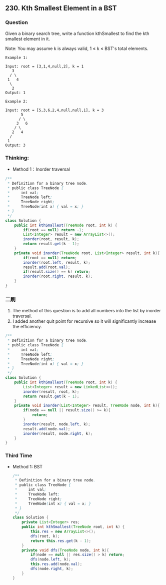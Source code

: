 ## 230. Kth Smallest Element in a BST

### Question
Given a binary search tree, write a function kthSmallest to find the kth smallest element in it.

Note:
You may assume k is always valid, 1 ≤ k ≤ BST's total elements.

```
Example 1:

Input: root = [3,1,4,null,2], k = 1
   3
  / \
 1   4
  \
   2
Output: 1

Example 2:

Input: root = [5,3,6,2,4,null,null,1], k = 3
       5
      / \
     3   6
    / \
   2   4
  /
 1
Output: 3

```

### Thinking:
* Method 1：Inorder traversal

```Java
/**
 * Definition for a binary tree node.
 * public class TreeNode {
 *     int val;
 *     TreeNode left;
 *     TreeNode right;
 *     TreeNode(int x) { val = x; }
 * }
 */
class Solution {
    public int kthSmallest(TreeNode root, int k) {
        if(root == null) return -1;
        List<Integer> result = new ArrayList<>();
        inorder(root, result, k);
        return result.get(k - 1);
    }
    private void inorder(TreeNode root, List<Integer> result, int k){
        if(root == null) return;
        inorder(root.left, result, k);
        result.add(root.val);
        if(result.size() == k) return;
        inorder(root.right, result, k);
    }
}
```

### 二刷
1. The method of this question is to add all numbers into the list by inorder traversal.
2. I added another quit point for recursive so it will significantly increase the efficiency.
```Java
/**
 * Definition for a binary tree node.
 * public class TreeNode {
 *     int val;
 *     TreeNode left;
 *     TreeNode right;
 *     TreeNode(int x) { val = x; }
 * }
 */
class Solution {
    public int kthSmallest(TreeNode root, int k) {
        List<Integer> result = new LinkedList<>();
        inorder(result, root, k);
        return result.get(k - 1);
    }
    private void inorder(List<Integer> result, TreeNode node, int k){
        if(node == null || result.size() >= k){
            return;
        }
        inorder(result, node.left, k);
        result.add(node.val);
        inorder(result, node.right, k);
    }
}
```

### Third Time
* Method 1: BST
	```Java
	/**
	 * Definition for a binary tree node.
	 * public class TreeNode {
	 *     int val;
	 *     TreeNode left;
	 *     TreeNode right;
	 *     TreeNode(int x) { val = x; }
	 * }
	 */
	class Solution {
		private List<Integer> res;
		public int kthSmallest(TreeNode root, int k) {
			this.res = new ArrayList<>();
			dfs(root, k);
			return this.res.get(k - 1);
		}
		private void dfs(TreeNode node, int k){
			if(node == null || res.size() > k) return;
			dfs(node.left, k);
			this.res.add(node.val);
			dfs(node.right, k);
		}
	}
	```
